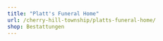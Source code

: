 ```yaml
---
title: "Platt's Funeral Home"
url: /cherry-hill-township/platts-funeral-home/
shop: Bestattungen
---
```

